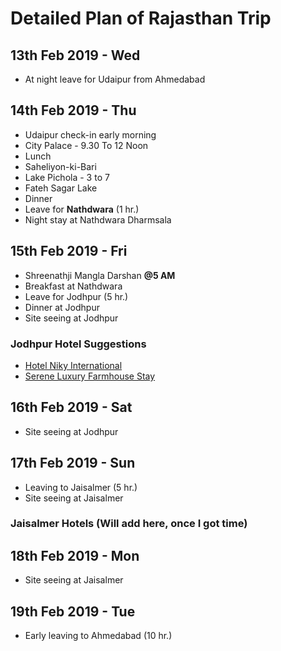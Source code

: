 # Detailed Plan of Rajasthan Trip

## 13th Feb 2019 - Wed ##
* At night leave for Udaipur from Ahmedabad


## 14th Feb 2019 - Thu ##
* Udaipur check-in early morning
* City Palace - 9.30 To 12 Noon
* Lunch
* Saheliyon-ki-Bari
* Lake Pichola - 3 to 7
* Fateh Sagar Lake 
* Dinner
* Leave for **Nathdwara** (1 hr.)
* Night stay at Nathdwara Dharmsala


## 15th Feb 2019 - Fri ##
* Shreenathji Mangla Darshan **@5 AM**
* Breakfast at Nathdwara
* Leave for Jodhpur (5 hr.)
* Dinner at Jodhpur
* Site seeing at Jodhpur

### Jodhpur Hotel Suggestions ###
* [Hotel Niky International](https://www.makemytrip.com/pwa/hotel-details/?hotelId=201502251618411977&mtkeys=undefined&checkin=02152019&checkout=02162019&city=JDH&codd=snew&country=IN&roomStayQualifier=3e0e3e0e4e0e&searchText=Jodhpur)
* [Serene Luxury Farmhouse Stay](https://www.makemytrip.com/pwa/hotel-details/?hotelId=201805311757002234&mtkeys=undefined&checkin=02152019&checkout=02162019&city=JDH&codd=snew&country=IN&roomStayQualifier=3e0e3e0e4e0e&searchText=Jodhpur)


## 16th Feb 2019 - Sat ##
* Site seeing at Jodhpur


## 17th Feb 2019 - Sun ##
* Leaving to Jaisalmer (5 hr.)
* Site seeing at Jaisalmer

### Jaisalmer Hotels (Will add here, once I got time) ###


## 18th Feb 2019 - Mon ##
* Site seeing at Jaisalmer


## 19th Feb 2019 - Tue ##
* Early leaving to Ahmedabad (10 hr.)
